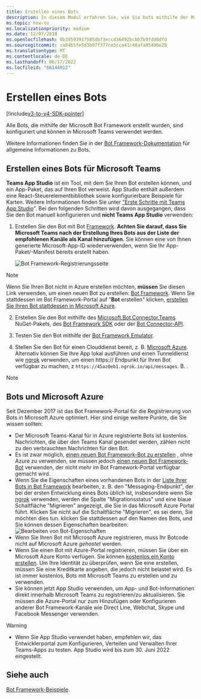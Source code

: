 ```yaml
---
title: Erstellen eines Bots
description: In diesem Modul erfahren Sie, wie Sie bots mithilfe der Microsoft Bot Framework erstellen und in Microsoft Teams
ms.topic: how-to
ms.localizationpriority: medium
ms.date: 12/07/2018
ms.openlocfilehash: 0b39593917585db73eccd36492bcbb7b9fdd6dfd
ms.sourcegitcommit: ca84b5fe5d3b97f377ce5cca41c48afa95496e28
ms.translationtype: MT
ms.contentlocale: de-DE
ms.lasthandoff: 06/17/2022
ms.locfileid: "66144012"
---
```

# <a name="create-a-bot"></a>Erstellen eines Bots

[!include[v3-to-v4-SDK-pointer](~/includes/v3-to-v4-pointer-bots.md)]

Alle Bots, die mithilfe der Microsoft Bot Framework erstellt wurden, sind konfiguriert und können in Microsoft Teams verwendet werden.

Weitere Informationen finden Sie in der [Bot Framework-Dokumentation](/azure/bot-service/?view=azure-bot-service-3.0&preserve-view=true) für allgemeine Informationen zu Bots.

## <a name="create-a-bot-for-microsoft-teams"></a>Erstellen eines Bots für Microsoft Teams

**Teams App Studio** ist ein Tool, mit dem Sie Ihren Bot erstellen können, und ein App-Paket, das auf Ihren Bot verweist. App Studio enthält außerdem eine React-Steuerelementbibliothek sowie konfigurierbare Beispiele für Karten. Weitere Informationen finden Sie unter ["Erste Schritte mit Teams App Studio](~/concepts/build-and-test/app-studio-overview.md)". Bei den folgenden Schritten wird davon ausgegangen, dass Sie den Bot manuell konfigurieren und **nicht Teams App Studio** verwenden:

1. Erstellen Sie den Bot mit Bot [Framework](https://dev.botframework.com/bots/new). **Achten Sie darauf, dass Sie Microsoft Teams nach der Erstellung Ihres Bots aus der Liste der empfohlenen Kanäle als Kanal hinzufügen.** Sie können eine von Ihnen generierte Microsoft-App-ID wiederverwenden, wenn Sie Ihr App-Paket/-Manifest bereits erstellt haben.

   ![Bot Framework-Registrierungsseite](~/assets/images/bots/bfregister.png)

> [!NOTE]
> Wenn Sie Ihren Bot nicht in Azure erstellen möchten, **müssen** Sie diesen Link verwenden, um einen neuen Bot zu erstellen: [Bot Framework](https://dev.botframework.com/bots/new). Wenn Sie stattdessen im Bot Framework-Portal auf "**Bot** erstellen" klicken, [erstellen Sie Ihren Bot stattdessen in Microsoft Azure](#bots-and-microsoft-azure).

2. Erstellen Sie den Bot mithilfe des [Microsoft.Bot.Connector.Teams](https://www.nuget.org/packages/Microsoft.Bot.Connector.Teams) NuGet-Pakets, des [Bot Framework SDK](https://github.com/microsoft/botframework-sdk) oder der [Bot Connector-API](/bot-framework/rest-api/bot-framework-rest-connector-api-reference).

3. Testen Sie den Bot mithilfe der [Bot Framework Emulator](/bot-framework/debug-bots-emulator).

4. Stellen Sie den Bot für einen Clouddienst bereit, z. B. [Microsoft Azure](https://azure.microsoft.com/). Alternativ können Sie Ihre App lokal ausführen und einen Tunneldienst wie [ngrok](https://ngrok.com) verwenden, um einen https:// Endpunkt für Ihren Bot verfügbar zu machen, z `https://45az0eb1.ngrok.io/api/messages`. B. .

> [!NOTE]
>
> ## <a name="bots-and-microsoft-azure"></a>Bots und Microsoft Azure
>
> Seit Dezember 2017 ist das Bot Framework-Portal für die Registrierung von Bots in Microsoft Azure optimiert. Hier sind einige weitere Punkte, die Sie wissen sollten:
>
> * Der Microsoft Teams-Kanal für in Azure registrierte Bots ist kostenlos. Nachrichten, die über den Teams Kanal gesendet werden, zählen nicht zu den verbrauchten Nachrichten für den Bot.
> * Es ist zwar möglich, [einen neuen Bot Framework-Bot zu erstellen](https://dev.botframework.com/bots/new) , ohne Azure zu verwenden, sie müssen jedoch [einen neuen Bot Framework-Bot](https://dev.botframework.com/bots/new) verwenden, der nicht mehr im Bot Framework-Portal verfügbar gemacht wird.
> * Wenn Sie die Eigenschaften eines vorhandenen Bots in der [Liste Ihrer Bots in Bot Framework](https://dev.botframework.com/bots) bearbeiten, z. B. den "Messaging-Endpunkt", der bei der ersten Entwicklung eines Bots üblich ist, insbesondere wenn Sie [ngrok](https://ngrok.com) verwenden, werden die Spalte "Migrationsstatus" und eine blaue Schaltfläche "Migrieren" angezeigt, die Sie in das Microsoft Azure Portal führt. Klicken Sie nicht auf die Schaltfläche "Migrieren", es sei denn, Sie möchten dies tun. klicken Sie stattdessen auf den Namen des Bots, und Sie können dessen Eigenschaften bearbeiten:</br>
   ![Bearbeiten von Bot-Eigenschaften](~/assets/images/bots/bf-migrate-bot-to-azure.png)
> * Wenn Sie Ihren Bot mit Microsoft Azure registrieren, muss Ihr Botcode nicht auf Microsoft Azure *gehostet* werden.
> * Wenn Sie einen Bot mit Azure-Portal registrieren, müssen Sie über ein Microsoft Azure Konto verfügen. Sie können [kostenlos ein Konto erstellen](https://azure.microsoft.com/free/). Um Ihre Identität zu überprüfen, wenn Sie eine erstellen, müssen Sie eine Kreditkarte angeben, die jedoch nicht belastet wird. Es ist immer kostenlos, Bots mit Microsoft Teams zu erstellen und zu verwenden.
> * Sie können jetzt App Studio verwenden, um App- und Bot-Informationen direkt innerhalb Microsoft Teams zu registrieren/zu aktualisieren. Sie müssen die Azure-Portal nur zum Hinzufügen oder Konfigurieren anderer Bot Framework-Kanäle wie Direct Line, Webchat, Skype und Facebook Messenger verwenden.

> [!WARNING]
>* Wenn Sie App Studio verwendet haben, empfehlen wir, das Entwicklerportal zum Konfigurieren, Verteilen und Verwalten Ihrer Teams-Apps zu testen. App Studio wird bis zum 30. Juni 2022 eingestellt.

## <a name="see-also"></a>Siehe auch

[Bot Framework-Beispiele](https://github.com/Microsoft/BotBuilder-Samples/blob/master/README.md).
